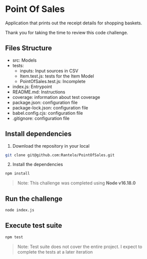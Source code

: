# Point Of Sales
Application that prints out the receipt details for shopping baskets.

Thank you for taking the time to review this code challenge.

## Files Structure
- src: Models
- tests:
  - inputs: Input sources in CSV
  - Item.test.js: tests for the Item Model
  - PointOfSales.test.js: Incomplete
- index.js: Entrypoint
- README.md: Instructions
- coverage: information about test coverage
- package.json: configuration file
- package-lock.json: configuration file
- babel.config.cjs: configuration file
- .gitignore: configuration file

## Install dependencies
1. Download the repository in your local
```bash
git clone git@github.com:Rantelo/PointOfSales.git
```
2. Install the dependencies
```bash
npm install
```
> Note: This challenge was completed using **Node v16.18.0**

## Run the challenge
```bash
node index.js
```

## Execute test suite
```bash
npm test
```

> Note: Test suite does not cover the entire project. I expect to complete the tests at a later iteration
